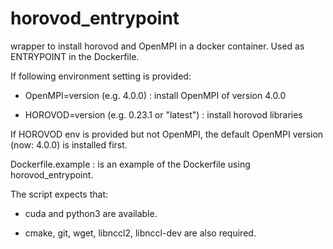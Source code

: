 # horovod_entrypoint
wrapper to install horovod and OpenMPI in a docker container. Used as ENTRYPOINT in the Dockerfile.

If following environment setting is provided:

*  OpenMPI=version (e.g. 4.0.0) : install OpenMPI of version 4.0.0

*  HOROVOD=version (e.g. 0.23.1 or "latest") : install horovod libraries


If HOROVOD env is provided but not OpenMPI, the default OpenMPI version (now: 4.0.0) is installed first.

Dockerfile.example : is an example of the Dockerfile using horovod_entrypoint.

The script expects that:
* cuda and python3 are available.

* cmake, git, wget, libnccl2, libnccl-dev are also required.

